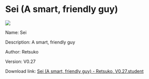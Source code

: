 # Sei (A smart, friendly guy)

<img src = "https://raw.githubusercontent.com/Arbiter1223/Koukou-Gurashi-Custom-Students/master/Students/Files/Sei%20(A%20smart%2C%20friendly%20guy).png">

Name: Sei

Description: A smart, friendly guy

Author: Retsuko

Version: V0.27

Download link: <a href="https://raw.githubusercontent.com/Arbiter1223/Koukou-Gurashi-Custom-Students/master/Students/Files/Sei%20(A%20smart%2C%20friendly%20guy)%20-%20Retsuko%2C%20V0.27.student">Sei (A smart, friendly guy) - Retsuko, V0.27.student</a>
